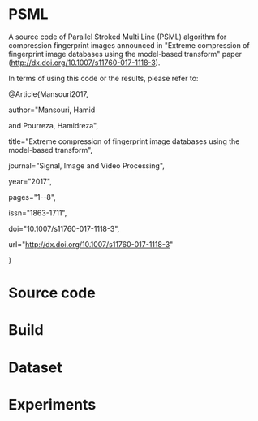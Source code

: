# PSML
A source code of Parallel Stroked Multi Line (PSML) algorithm for compression fingerprint images announced in "Extreme compression of fingerprint image databases using the model-based transform" paper (http://dx.doi.org/10.1007/s11760-017-1118-3).

In terms of using this code or the results, please refer to:

@Article{Mansouri2017,

  author="Mansouri, Hamid
  
  and Pourreza, Hamidreza",
  
  title="Extreme compression of fingerprint image databases using the model-based transform",
  
  journal="Signal, Image and Video Processing",
  
  year="2017",
  
  pages="1--8",
  
  issn="1863-1711",
  
  doi="10.1007/s11760-017-1118-3",
  
  url="http://dx.doi.org/10.1007/s11760-017-1118-3"
  
}

# Source code

# Build

# Dataset

# Experiments

